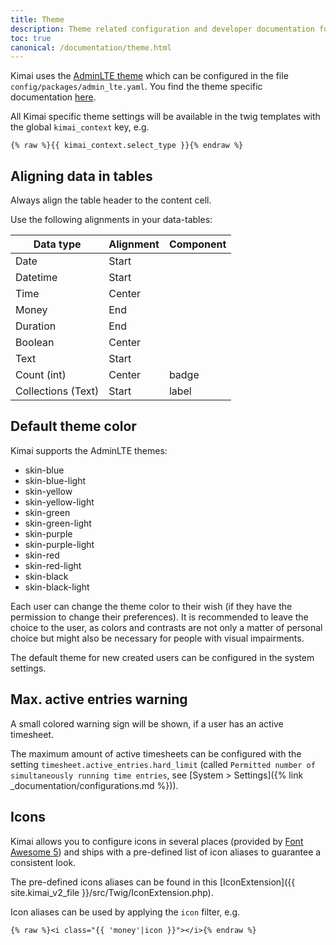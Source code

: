 ```yaml
---
title: Theme
description: Theme related configuration and developer documentation for Kimai
toc: true
canonical: /documentation/theme.html
---
```


Kimai uses the [AdminLTE theme](https://github.com/kevinpapst/AdminLTEBundle/) which can be configured in the file `config/packages/admin_lte.yaml`.
You find the theme specific documentation [here](https://github.com/kevinpapst/AdminLTEBundle/blob/master/Resources/docs/configurations.md).

All Kimai specific theme settings will be available in the twig templates with the global `kimai_context` key, e.g.

```twig
{% raw %}{{ kimai_context.select_type }}{% endraw %}
``` 

## Aligning data in tables

Always align the table header to the content cell.

Use the following alignments in your data-tables:

| Data type          | Alignment | Component |
|--------------------|-----------|-----------|
| Date               | Start     |           |
| Datetime           | Start     |           |
| Time               | Center    |           |
| Money              | End       |           |
| Duration           | End       |           |
| Boolean            | Center    |           |
| Text               | Start     |           |
| Count (int)        | Center    | badge     |
| Collections (Text) | Start     | label     |


## Default theme color

Kimai supports the AdminLTE themes:

- skin-blue
- skin-blue-light
- skin-yellow
- skin-yellow-light
- skin-green
- skin-green-light
- skin-purple
- skin-purple-light
- skin-red
- skin-red-light
- skin-black
- skin-black-light

Each user can change the theme color to their wish (if they have the permission to change their preferences).
It is recommended to leave the choice to the user, as colors and contrasts are not only a matter of personal choice but might also be necessary for people with visual impairments.

The default theme for new created users can be configured in the system settings.

## Max. active entries warning

A small colored warning sign will be shown, if a user has an active timesheet.

The maximum amount of active timesheets can be configured with the setting `timesheet.active_entries.hard_limit` (called `Permitted number of simultaneously running time entries`, see [System > Settings]({% link _documentation/configurations.md %})).

## Icons

Kimai allows you to configure icons in several places (provided by [Font Awesome 5](https://fontawesome.com/icons)) and ships
with a pre-defined list of icon aliases to guarantee a consistent look.

The pre-defined icons aliases can be found in this [IconExtension]({{ site.kimai_v2_file }}/src/Twig/IconExtension.php).

Icon aliases can be used by applying the `icon` filter, e.g.

```
{% raw %}<i class="{{ 'money'|icon }}"></i>{% endraw %}
```
